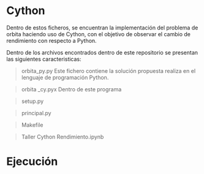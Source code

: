 # Cython

Dentro de estos ficheros, se encuentran la implementación del problema de orbita haciendo uso de Cython, con el objetivo de observar el cambio de rendimiento con respecto a Python.

Dentro de los archivos encontrados dentro de este repositorio se presentan las siguientes caracteristicas:

> orbita_py.py
Este fichero contiene la solución propuesta realiza en el lenguaje de programación Python.

> orbita _cy.pyx
> Dentro de este programa 

> setup.py

> principal.py

> Makefile

> Taller Cython Rendimiento.ipynb


# Ejecución
